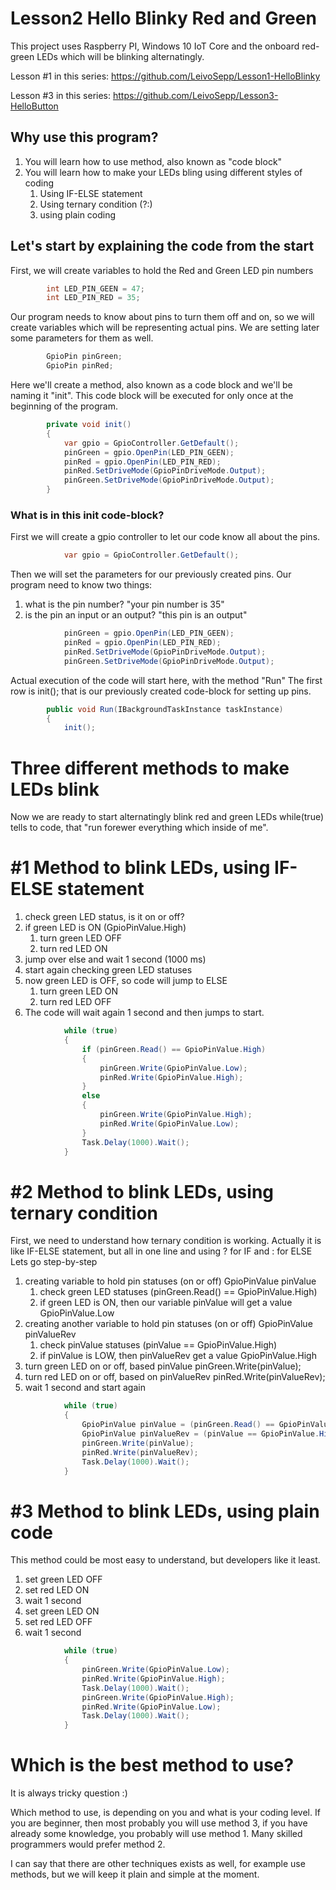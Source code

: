 # Lesson2 Hello Blinky Red and Green
This project uses Raspberry PI, Windows 10 IoT Core and the onboard red-green LEDs which will be blinking alternatingly.

Lesson #1 in this series: https://github.com/LeivoSepp/Lesson1-HelloBlinky

Lesson #3 in this series: https://github.com/LeivoSepp/Lesson3-HelloButton

## Why use this program?

1. You will learn how to use method, also known as "code block"
2. You will learn how to make your LEDs bling using different styles of coding
	1. Using IF-ELSE statement
	2. Using ternary condition (?:)
	3. using plain coding

## Let's start by explaining the code from the start
First, we will create variables to hold the Red and Green LED pin numbers
```c#
        int LED_PIN_GEEN = 47;
        int LED_PIN_RED = 35;
```

Our program needs to know about pins to turn them off and on, so we will create variables which will be representing actual pins. 
We are setting later some parameters for them as well.
```c#
        GpioPin pinGreen;
        GpioPin pinRed;
```

Here we'll create a method, also known as a code block and we'll be naming it "init".
This code block will be executed for only once at the beginning of the program.
```c#
        private void init()
        {
            var gpio = GpioController.GetDefault();
            pinGreen = gpio.OpenPin(LED_PIN_GEEN);
            pinRed = gpio.OpenPin(LED_PIN_RED);
            pinRed.SetDriveMode(GpioPinDriveMode.Output);
            pinGreen.SetDriveMode(GpioPinDriveMode.Output);
        }
```
### What is in this init code-block?

First we will create a gpio controller to let our code know all about the pins.
```c#
            var gpio = GpioController.GetDefault();
```

Then we will set the parameters for our previously created pins.
Our program need to know two things:

1. what is the pin number? "your pin number is 35"
2. is the pin an input or an output? "this pin is an output"

```c#
            pinGreen = gpio.OpenPin(LED_PIN_GEEN);
            pinRed = gpio.OpenPin(LED_PIN_RED);
            pinRed.SetDriveMode(GpioPinDriveMode.Output);
            pinGreen.SetDriveMode(GpioPinDriveMode.Output);
```

Actual execution of the code will start here, with the method "Run"
The first row is init(); that is our previously created code-block for setting up pins.
```c#
        public void Run(IBackgroundTaskInstance taskInstance)
        {
            init();
```

# Three different methods to make LEDs blink
Now we are ready to start alternatingly blink red and green LEDs
while(true) tells to code, that "run forewer everything which inside of me".

# #1 Method to blink LEDs, using IF-ELSE statement

1. check green LED status, is it on or off?
2. if green LED is ON (GpioPinValue.High)
	1. turn green LED OFF
	2. turn red LED ON
3. jump over else and wait 1 second (1000 ms)
4. start again checking green LED statuses
5. now green LED is OFF, so code will jump to ELSE
	1. turn green LED ON
	2. turn red LED OFF
6. The code will wait again 1 second and then jumps to start.

```c#
            while (true)
            {
                if (pinGreen.Read() == GpioPinValue.High)
                {
                    pinGreen.Write(GpioPinValue.Low);
                    pinRed.Write(GpioPinValue.High);
                }
                else
                {
                    pinGreen.Write(GpioPinValue.High);
                    pinRed.Write(GpioPinValue.Low);
                }
                Task.Delay(1000).Wait();
            }
```

# #2 Method to blink LEDs, using ternary condition

First, we need to understand how ternary condition is working. Actually it is like IF-ELSE statement, but all in one line and using ? for IF and : for ELSE
Lets go step-by-step

1. creating variable to hold pin statuses (on or off) GpioPinValue pinValue
	1. check green LED statuses (pinGreen.Read() == GpioPinValue.High)
	2. if green LED is ON, then our variable pinValue will get a value GpioPinValue.Low 
2. creating another variable to hold pin statuses (on or off) GpioPinValue pinValueRev
	1. check pinValue statuses (pinValue == GpioPinValue.High)
	2. if pinValue is LOW, then pinValueRev get a value GpioPinValue.High
3. turn green LED on or off, based pinValue pinGreen.Write(pinValue);
4. turn red LED on or off, based on pinValueRev pinRed.Write(pinValueRev);
5. wait 1 second and start again

```c#
            while (true)
            {
                GpioPinValue pinValue = (pinGreen.Read() == GpioPinValue.High) ? GpioPinValue.Low : GpioPinValue.High;
                GpioPinValue pinValueRev = (pinValue == GpioPinValue.High) ? GpioPinValue.Low : GpioPinValue.High;
                pinGreen.Write(pinValue);
                pinRed.Write(pinValueRev);
				Task.Delay(1000).Wait();
            }
```

# #3 Method to blink LEDs, using plain code

This method could be most easy to understand, but developers like it least.

1. set green LED OFF
2. set red LED ON
3. wait 1 second
4. set green LED ON
5. set red LED OFF
6. wait 1 second

```c#
            while (true)
            {
                pinGreen.Write(GpioPinValue.Low);
                pinRed.Write(GpioPinValue.High);
                Task.Delay(1000).Wait();
                pinGreen.Write(GpioPinValue.High);
                pinRed.Write(GpioPinValue.Low);
                Task.Delay(1000).Wait();
            }
```

# Which is the best method to use?
It is always tricky question :)

Which method to use, is depending on you and what is your coding level. If you are beginner, then most probably you will use method 3, if you have already some knowledge, you probably will use method 1. 
Many skilled programmers would prefer method 2.

I can say that there are other techniques exists as well, for example use methods, but we will keep it plain and simple at the moment.
